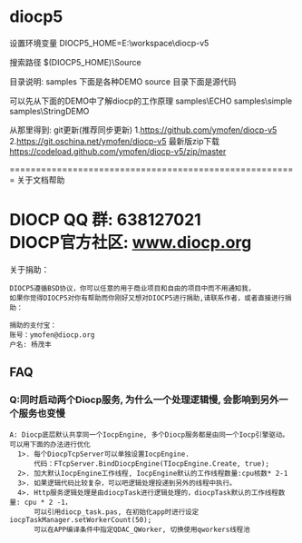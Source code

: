 diocp5
======

设置环境变量
DIOCP5_HOME=E:\workspace\diocp-v5

搜索路径
$(DIOCP5_HOME)\Source


目录说明:
  samples                        下面是各种DEMO
  source                         目录下面是源代码
  
可以先从下面的DEMO中了解diocp的工作原理
  samples\ECHO
  samples\simple
  samples\StringDEMO
  
从那里得到:
 git更新(推荐同步更新)
  1.https://github.com/ymofen/diocp-v5
  2.https://git.oschina.net/ymofen/diocp-v5
 最新版zip下载
  https://codeload.github.com/ymofen/diocp-v5/zip/master

=======================================================
关于文档帮助

DIOCP QQ 群: 638127021  
DIOCP官方社区: www.diocp.org
=======================================================

关于捐助：

	DIOCP5遵循BSD协议，你可以任意的用于商业项目和自由的项目中而不用通知我，
	如果你觉得DIOCP5对你有帮助而你刚好又想对DIOCP5进行捐助,请联系作者，或者直接进行捐助：

	捐助的支付宝：
	账号：ymofen@diocp.org
	户名: 杨茂丰

## FAQ
### Q:同时启动两个Diocp服务, 为什么一个处理逻辑慢, 会影响到另外一个服务也变慢
    A: Diocp底层默认共享同一个IocpEngine, 多个Diocp服务都是由同一个Iocp引擎驱动。可以用下面的办法进行优化
      1>. 每个DiocpTcpServer可以单独设置IocpEngine. 
          代码：FTcpServer.BindDiocpEngine(TIocpEngine.Create, true);
      2>. 加大默认IocpEngine工作线程, IocpEngine默认的工作线程数量:cpu核数* 2-1
      3>. 如果逻辑代码比较复杂，可以吧逻辑处理投递到另外的线程中执行。
      4>. Http服务逻辑处理是由diocpTask进行逻辑处理的，diocpTask默认的工作线程数量: cpu * 2 -1，
          可以引用diocp_task.pas, 在初始化app时进行设定 iocpTaskManager.setWorkerCount(50);
	      可以在APP编译条件中指定QDAC_QWorker, 切换使用qworkers线程池

   